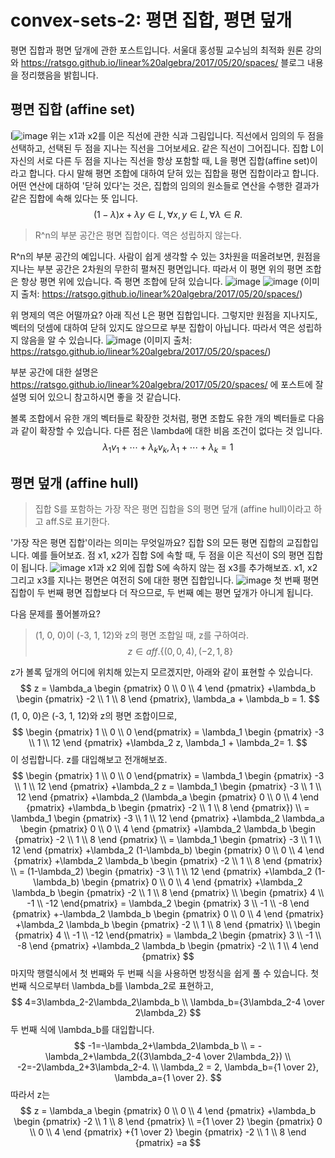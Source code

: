 # convex-sets-2: 평면 집합, 평면 덮개
평면 집합과 평면 덮개에 관한 포스트입니다. 서울대 홍성필 교수님의 최적화 원론 강의와 https://ratsgo.github.io/linear%20algebra/2017/05/20/spaces/ 블로그 내용을 정리했음을 밝힙니다.
## 평면 집합 (affine set)
l![image](https://user-images.githubusercontent.com/11609881/111723665-43013280-88a7-11eb-93f6-2cf77daab4f4.png)
위는 x1과 x2를 이은 직선에 관한 식과 그림입니다. 직선에서 임의의 두 점을 선택하고, 선택된 두 점을 지나는 직선을 그어보세요. 같은 직선이 그어집니다.
집합 L이 자신의 서로 다른 두 점을 지나는 직선을 항상 포함할 때, L을 평면 집합(affine set)이라고 합니다. 다시 말해 평면 조합에 대하여 닫혀 있는 집합을 평면 집합이라고 합니다. 어떤 연산에 대하여 '닫혀 있다'는 것은, 집합의 임의의 원소들로 연산을 수행한 결과가 같은 집합에 속해 있다는 뜻 입니다.
$$
(1-\lambda)x + \lambda y \in L, \forall x, y \in L, \forall \lambda \in R.
$$

> R^n의 부분 공간은 평면 집합이다. 역은 성립하지 않는다.

R^n의 부분 공간의 예입니다. 사람이 쉽게 생각할 수 있는 3차원을 떠올려보면, 원점을 지나는 부분 공간은 2차원의 무한히 펼쳐진 평면입니다. 따라서 이 평면 위의 평면 조합은 항상 평면 위에 있습니다. 즉 평면 조합에 닫혀 있습니다.
![image](https://user-images.githubusercontent.com/11609881/111732585-266df600-88b9-11eb-89c5-2b8a92f9a222.png)
![image](https://user-images.githubusercontent.com/11609881/111732660-574e2b00-88b9-11eb-91d0-016e0954a12e.png)
(이미지 출처: https://ratsgo.github.io/linear%20algebra/2017/05/20/spaces/)

위 명제의 역은 어떨까요? 아래 직선 L은 평면 집합입니다. 그렇지만 원점을 지나지도, 벡터의 덧셈에 대하여 닫혀 있지도 않으므로 부분 집합이 아닙니다. 따라서 역은 성립하지 않음을 알 수 있습니다.
![image](https://user-images.githubusercontent.com/11609881/111732682-659c4700-88b9-11eb-82be-1d3950e3bbb3.png)
(이미지 출처: https://ratsgo.github.io/linear%20algebra/2017/05/20/spaces/)

부분 공간에 대한 설명은 https://ratsgo.github.io/linear%20algebra/2017/05/20/spaces/ 에 포스트에 잘 설명 되어 있으니 참고하시면 좋을 것 같습니다.

볼록 조합에서 유한 개의 벡터들로 확장한 것처럼, 평면 조합도 유한 개의 벡터들로 다음과 같이 확장할 수 있습니다. 다른 점은 \lambda에 대한 비음 조건이 없다는 것 입니다.
$$
\lambda_1 v_1+\cdots+\lambda_k v_k, \lambda_1+\cdots+\lambda_k=1
$$

## 평면 덮개 (affine hull)
> 집합 S를 포함하는 가장 작은 평면 집합을 S의 평면 덮개 (affine hull)이라고 하고 aff.S로 표기한다.

'가장 작은 평면 집합'이라는 의미는 무엇일까요? 집합 S의 모든 평면 집합의 교집합입니다. 예를 들어보죠. 점 x1, x2가 집합 S에 속할 때, 두 점을 이은 직선이 S의 평면 집합이 됩니다.
![image](https://user-images.githubusercontent.com/11609881/111723665-43013280-88a7-11eb-93f6-2cf77daab4f4.png)
x1과 x2 외에 집합 S에 속하지 않는 점 x3를 추가해보죠. x1, x2 그리고 x3를 지나는 평면은 여전히 S에 대한 평면 집합입니다.
![image](https://user-images.githubusercontent.com/11609881/111733782-02f87a80-88bc-11eb-8542-ec711951974c.png)
첫 번째 평면 집합이 두 번째 평면 집합보다 더 작으므로, 두 번째 예는 평면 덮개가 아니게 됩니다.

다음 문제를 풀어볼까요?
> (1, 0, 0)이 (-3, 1, 12)와 z의 평면 조합일 때, z를 구하여라.
$$
z \in aff.\{(0,0,4), (-2,1,8\}
$$

z가 볼록 덮개의 어디에 위치해 있는지 모르겠지만, 아래와 같이 표현할 수 있습니다.
$$
z
= \lambda_a \begin {pmatrix} 0 \\ 0 \\ 4 \end {pmatrix}
+\lambda_b \begin {pmatrix} -2 \\ 1 \\ 8 \end {pmatrix},
\lambda_a + \lambda_b = 1.
$$
(1, 0, 0)은 (-3, 1, 12)와 z의 평면 조합이므로,
$$
\begin {pmatrix} 1 \\ 0 \\ 0  \end{pmatrix}
= \lambda_1 \begin {pmatrix} -3 \\ 1 \\ 12 \end {pmatrix} 
+\lambda_2 z,
\lambda_1 + \lambda_2= 1.
$$
이 성립합니다. z를 대입해보고 전개해보죠.
$$
\begin {pmatrix} 1 \\ 0 \\ 0  \end{pmatrix}
= \lambda_1 \begin {pmatrix} -3 \\ 1 \\ 12 \end {pmatrix} 
+\lambda_2 z
= \lambda_1 \begin {pmatrix} -3 \\ 1 \\ 12 \end {pmatrix} 
+\lambda_2 (\lambda_a \begin {pmatrix} 0 \\ 0 \\ 4 \end {pmatrix}
+\lambda_b \begin {pmatrix} -2 \\ 1 \\ 8 \end {pmatrix})
\\
= \lambda_1 \begin {pmatrix} -3 \\ 1 \\ 12 \end {pmatrix} 
+\lambda_2 \lambda_a \begin {pmatrix} 0 \\ 0 \\ 4 \end {pmatrix}
+\lambda_2 \lambda_b \begin {pmatrix} -2 \\ 1 \\ 8 \end {pmatrix}
\\
= \lambda_1 \begin {pmatrix} -3 \\ 1 \\ 12 \end {pmatrix} 
+\lambda_2 (1-\lambda_b) \begin {pmatrix} 0 \\ 0 \\ 4 \end {pmatrix}
+\lambda_2 \lambda_b \begin {pmatrix} -2 \\ 1 \\ 8 \end {pmatrix}
\\
= (1-\lambda_2) \begin {pmatrix} -3 \\ 1 \\ 12 \end {pmatrix} 
+\lambda_2 (1-\lambda_b) \begin {pmatrix} 0 \\ 0 \\ 4 \end {pmatrix}
+\lambda_2 \lambda_b \begin {pmatrix} -2 \\ 1 \\ 8 \end {pmatrix}
\\
\begin {pmatrix} 4 \\ -1 \\ -12  \end{pmatrix}
= \lambda_2 \begin {pmatrix} 3 \\ -1 \\ -8 \end {pmatrix} 
+-\lambda_2 \lambda_b \begin {pmatrix} 0 \\ 0 \\ 4 \end {pmatrix}
+\lambda_2 \lambda_b \begin {pmatrix} -2 \\ 1 \\ 8 \end {pmatrix}
\\
\begin {pmatrix} 4 \\ -1 \\ -12  \end{pmatrix}
= \lambda_2 \begin {pmatrix} 3 \\ -1 \\ -8 \end {pmatrix} 
+\lambda_2 \lambda_b \begin {pmatrix} -2 \\ 1 \\ 4 \end {pmatrix}
$$
마지막 행렬식에서 첫 번째와 두 번째 식을 사용하면 방정식을 쉽게 풀 수 있습니다.
첫 번째 식으로부터 \lambda_b를 \lambda_2로 표현하고,
$$
4=3\lambda_2-2\lambda_2\lambda_b \\
\lambda_b={3\lambda_2-4 \over 2\lambda_2} 
$$
 두 번째 식에 \lambda_b를 대입합니다.
 $$
 -1=-\lambda_2+\lambda_2\lambda_b \\
= -\lambda_2+\lambda_2({3\lambda_2-4 \over 2\lambda_2}) \\
-2=-2\lambda_2+3\lambda_2-4. \\
\lambda_2 = 2, \lambda_b={1 \over 2}, \lambda_a={1 \over 2}.
$$
따라서 z는 
$$
z
= \lambda_a \begin {pmatrix} 0 \\ 0 \\ 4 \end {pmatrix}
+\lambda_b \begin {pmatrix} -2 \\ 1 \\ 8 \end {pmatrix} \\
={1 \over 2} \begin {pmatrix} 0 \\ 0 \\ 4 \end {pmatrix}
+{1 \over 2} \begin {pmatrix} -2 \\ 1 \\ 8 \end {pmatrix}
=a
$$
<!--stackedit_data:
eyJoaXN0b3J5IjpbLTEyNjg1MzU4ODEsLTExMTgzMzY5MjIsMj
U1NzQzNzg2LC0yMDAzNDUzMzcwLC0xNDEwMjU0NjgsLTY2NjQ3
NzA0MiwyMDY5MzA2NDcyLC00ODY1Mzk3ODgsLTE3ODE5NjY0Nj
EsMTA3NTc2NTY1NCwyMDQzMzgwMjQyXX0=
-->